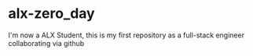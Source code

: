 # alx-zero_day
I'm now a ALX Student, this is my first repository as a full-stack engineer
collaborating via github

